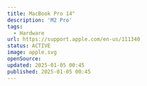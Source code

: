 ```yaml
---
title: MacBook Pro 14"
description: 'M2 Pro'
tags:
  - Hardware
url: https://support.apple.com/en-us/111340
status: ACTIVE
image: apple.svg
openSource:
updated: 2025-01-05 00:45
published: 2025-01-05 00:45
---
```

